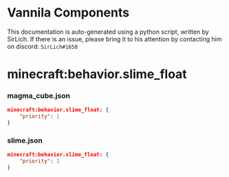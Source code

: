 # Vannila Components
This documentation is auto-generated using a python script, written by SirLich. If there is an issue, please bring it to his attention by contacting him on discord: `SirLich#1658`

# minecraft:behavior.slime_float
### magma_cube.json
```JSON
minecraft:behavior.slime_float: {
    "priority": 1
}
```

### slime.json
```JSON
minecraft:behavior.slime_float: {
    "priority": 1
}
```

